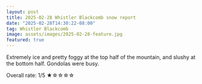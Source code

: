 ```yaml
---
layout: post
title: 2025-02-28 Whistler Blackcomb snow report
date: "2025-02-28T14:30:22-08:00"
tag: Whistler Blackcomb
image: assets/images/2025-02-28-feature.jpg
featured: true
---
```


Extremely ice and pretty foggy at the top half of the mountain, and slushy at the bottom half. Gondolas were busy.

Overall rate: 1/5 ★☆☆☆☆

